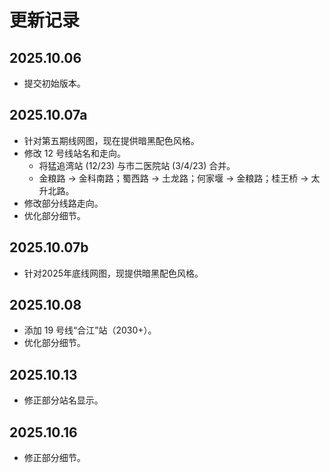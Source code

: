 # 更新记录
## 2025.10.06
- 提交初始版本。
## 2025.10.07a
- 针对第五期线网图，现在提供暗黑配色风格。
- 修改 12 号线站名和走向。
    - 将猛追湾站 (12/23) 与市二医院站 (3/4/23) 合并。
    - 金粮路 -> 金科南路；蜀西路 -> 土龙路；何家堰 -> 金粮路；桂王桥 -> 太升北路。
- 修改部分线路走向。
- 优化部分细节。
## 2025.10.07b
- 针对2025年底线网图，现提供暗黑配色风格。
## 2025.10.08
- 添加 19 号线“合江”站（2030+）。
- 优化部分细节。
## 2025.10.13
- 修正部分站名显示。
## 2025.10.16
- 修正部分细节。